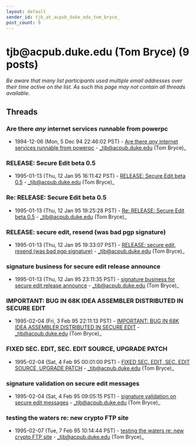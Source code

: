 ```yaml
---
layout: default
sender_id: tjb_at_acpub_duke_edu_tom_bryce_
post_count: 9
---
```


# tjb<span>@</span>acpub.duke.edu (Tom Bryce) (9 posts)

_Be aware that many list participants used multiple email addresses over their time active on the list. As such this page may not contain all threads available._

## Threads

### Are there *any* internet services runnable from powerpc
+ 1994-12-06 (Mon, 5 Dec 94 22:46:02 PST) - [Are there *any* internet services runnable from powerpc](/archive/1994/12/64430de0216992cd7d3ea016fbcd493ee717a1cae6b4d538da162be25fedea3a) - _tjb@acpub.duke.edu (Tom Bryce)_

### RELEASE: Secure Edit beta 0.5
+ 1995-01-13 (Thu, 12 Jan 95 16:11:42 PST) - [RELEASE: Secure Edit beta 0.5](/archive/1995/01/29ffbd956220a5a7ac02fd38ff018ce2bfef54ba59423eda4028a92f35af662e) - _tjb@acpub.duke.edu (Tom Bryce)_

### Re: RELEASE: Secure Edit beta 0.5
+ 1995-01-13 (Thu, 12 Jan 95 19:25:28 PST) - [Re: RELEASE: Secure Edit beta 0.5](/archive/1995/01/978efc60d7b584ef388fb8f4c1217076fdfa963b15fdeff4562e275c2d53c4fd) - _tjb@acpub.duke.edu (Tom Bryce)_

### RELEASE: secure edit, resend (was bad pgp signature)
+ 1995-01-13 (Thu, 12 Jan 95 19:33:07 PST) - [RELEASE: secure edit, resend (was bad pgp signature)](/archive/1995/01/8121afe27092d5a93fff452225aa43c7ececdcb7d1780464e257fadd238ec77c) - _tjb@acpub.duke.edu (Tom Bryce)_

### signature business for secure edit release announce
+ 1995-01-13 (Thu, 12 Jan 95 23:11:35 PST) - [signature business for secure edit release announce](/archive/1995/01/09a1ecf6d42163a191ccbbc40fa0213348ad1f84a8da666e93fe0a31105a15d3) - _tjb@acpub.duke.edu (Tom Bryce)_

### IMPORTANT: BUG IN 68K IDEA ASSEMBLER DISTRIBUTED IN SECURE EDIT
+ 1995-02-04 (Fri, 3 Feb 95 22:11:13 PST) - [IMPORTANT: BUG IN 68K IDEA ASSEMBLER DISTRIBUTED IN SECURE EDIT](/archive/1995/02/f898b8a6c86cf79b3e96a349b2c630363ae9dfa4fd82be6411b6deddfdf51868) - _tjb@acpub.duke.edu (Tom Bryce)_

### FIXED SEC. EDIT, SEC. EDIT SOURCE, UPGRADE PATCH
+ 1995-02-04 (Sat, 4 Feb 95 00:01:00 PST) - [FIXED SEC. EDIT, SEC. EDIT SOURCE, UPGRADE PATCH](/archive/1995/02/27c6a31b6cc14fcfe37ba8f80ccd877fabc417ba632566e13a3af735ab9d312d) - _tjb@acpub.duke.edu (Tom Bryce)_

### signature validation on secure edit messages
+ 1995-02-04 (Sat, 4 Feb 95 09:05:15 PST) - [signature validation on secure edit messages](/archive/1995/02/7e4335f72d7a9dd0c9805dd0ace66d48e86f13133dfc1826fcb9b625977d1f16) - _tjb@acpub.duke.edu (Tom Bryce)_

### testing the waters re: new crypto FTP site
+ 1995-02-07 (Tue, 7 Feb 95 10:14:44 PST) - [testing the waters re: new crypto FTP site](/archive/1995/02/842657ca228aae22f3eee2c072537e80a527107dfeb6dd2eac42645bb60de1d8) - _tjb@acpub.duke.edu (Tom Bryce)_

